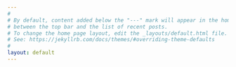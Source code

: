 ```yaml
---
#
# By default, content added below the "---" mark will appear in the home page
# between the top bar and the list of recent posts.
# To change the home page layout, edit the _layouts/default.html file.
# See: https://jekyllrb.com/docs/themes/#overriding-theme-defaults
#
layout: default
---
```

